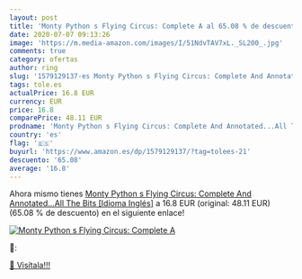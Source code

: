```yaml
---
layout: post
title: 'Monty Python s Flying Circus: Complete A al 65.08 % de descuento'
date: 2020-07-07 09:13:26
image: 'https://m.media-amazon.com/images/I/51NdvTAV7xL._SL200_.jpg'
comments: true
category: ofertas
author: ring
slug: '1579129137-es Monty Python s Flying Circus: Complete And Annotated...All...'
tags: tole.es
actualPrice: 16.8 EUR
currency: EUR
price: 16.8
comparePrice: 48.11 EUR
prodname: 'Monty Python s Flying Circus: Complete And Annotated...All The Bits [Idioma Inglés]'
country: 'es'
flag: '🇪🇸'
buyurl: 'https://www.amazon.es/dp/1579129137/?tag=tolees-21'
descuento: '65.08'
average: '16.8'
---
```


Ahora mismo tienes [Monty Python s Flying Circus: Complete And Annotated...All The Bits [Idioma Inglés]](https://www.amazon.es/dp/1579129137/?tag=tolees-21) a 16.8 EUR (original: 48.11 EUR) (65.08 %  de descuento) en el siguiente enlace!

[![Monty Python s Flying Circus: Complete A](https://m.media-amazon.com/images/I/51NdvTAV7xL._SL200_.jpg)](https://www.amazon.es/dp/1579129137/?tag=tolees-21)

🔎:


[🛒 Visítala!!!](https://www.amazon.es/dp/1579129137/?tag=tolees-21)
